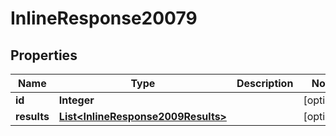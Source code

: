 
# InlineResponse20079

## Properties
Name | Type | Description | Notes
------------ | ------------- | ------------- | -------------
**id** | **Integer** |  |  [optional]
**results** | [**List&lt;InlineResponse2009Results&gt;**](InlineResponse2009Results.md) |  |  [optional]



